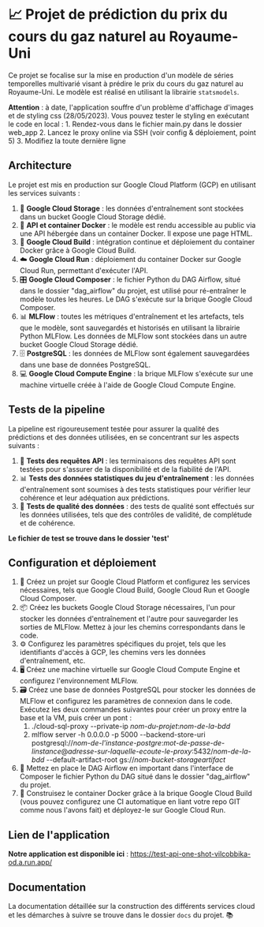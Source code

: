 # 📈 Projet de prédiction du prix du cours du gaz naturel au Royaume-Uni

Ce projet se focalise sur la mise en production d'un modèle de séries temporelles multivarié visant à prédire le prix du cours du gaz naturel au Royaume-Uni. Le modèle est réalisé en utilisant la librairie `statsmodels`.

**Attention** : à date, l'application souffre d'un problème d'affichage d'images et de styling css (28/05/2023).
Vous pouvez tester le styling en exécutant le code en local :
    1. Rendez-vous dans le fichier main.py dans le dossier web_app
    2. Lancez le proxy online via SSH (voir config & déploiement, point 5)
    3. Modifiez la toute dernière ligne
## Architecture

Le projet est mis en production sur Google Cloud Platform (GCP) en utilisant les services suivants :

1. 📂 **Google Cloud Storage** : les données d'entraînement sont stockées dans un bucket Google Cloud Storage dédié.
2. 🐳 **API et container Docker** : le modèle est rendu accessible au public via une API hébergée dans un container Docker. Il expose une page HTML.
3. 🔨 **Google Cloud Build** : intégration continue et déploiement du container Docker grâce à Google Cloud Build.
4. ☁️ **Google Cloud Run** : déploiement du container Docker sur Google Cloud Run, permettant d'exécuter l'API.
5. 🎛️ **Google Cloud Composer** : le fichier Python du DAG Airflow, situé dans le dossier "dag_airflow" du projet, est utilisé pour ré-entraîner le modèle toutes les heures. Le DAG s'exécute sur la brique Google Cloud Composer.
6. 📊 **MLFlow** : toutes les métriques d'entraînement et les artefacts, tels que le modèle, sont sauvegardés et historisés en utilisant la librairie Python MLFlow. Les données de MLFlow sont stockées dans un autre bucket Google Cloud Storage dédié.
7. 🗄️ **PostgreSQL** : les données de MLFlow sont également sauvegardées dans une base de données PostgreSQL.
8. 💻 **Google Cloud Compute Engine** : la brique MLFlow s'exécute sur une machine virtuelle créée à l'aide de Google Cloud Compute Engine.

## Tests de la pipeline

La pipeline est rigoureusement testée pour assurer la qualité des prédictions et des données utilisées, en se concentrant sur les aspects suivants :

1. 📝 **Tests des requêtes API** : les terminaisons des requêtes API sont testées pour s'assurer de la disponibilité et de la fiabilité de l'API.
2. 📊 **Tests des données statistiques du jeu d'entraînement** : les données d'entraînement sont soumises à des tests statistiques pour vérifier leur cohérence et leur adéquation aux prédictions.
3. 🧪 **Tests de qualité des données** : des tests de qualité sont effectués sur les données utilisées, tels que des contrôles de validité, de complétude et de cohérence.
   
**Le fichier de test se trouve dans le dossier 'test'**

## Configuration et déploiement

1. 🚀 Créez un projet sur Google Cloud Platform et configurez les services nécessaires, tels que Google Cloud Build, Google Cloud Run et Google Cloud Composer.
2. 📦 Créez les buckets Google Cloud Storage nécessaires, l'un pour stocker les données d'entraînement et l'autre pour sauvegarder les sorties de MLFlow. Mettez à jour les chemins correspondants dans le code.
3. ⚙️ Configurez les paramètres spécifiques du projet, tels que les identifiants d'accès à GCP, les chemins vers les données d'entraînement, etc.
4. 🖥️ Créez une machine virtuelle sur Google Cloud Compute Engine et configurez l'environnement MLFlow.
5. 🗃️ Créez une base de données PostgreSQL pour stocker les données de MLFlow et configurez les paramètres de connexion dans le code. Exécutez les deux commandes suivantes pour créer un proxy entre la base et la VM, puis créer un pont :
   1. ./cloud-sql-proxy --private-ip *nom-du-projet*:*nom-de-la-bdd*
   2. mlflow server -h 0.0.0.0 -p 5000 --backend-store-uri postgresql://*nom-de-l'instance-postgre*:*mot-de-passe-de-linstance*@*adresse-sur-laquelle-ecoute-le-proxy*:5432/*nom-de-la-bdd* --default-artifact-root gs://*nom-bucket-storageartifact*
6. 🔄 Mettez en place le DAG Airflow en important dans l'interface de Composer le fichier Python du DAG situé dans le dossier "dag_airflow" du projet.
7. 🚢 Construisez le container Docker grâce à la brique Google Cloud Build (vous pouvez configurez une CI automatique en liant votre repo GIT comme nous l'avons fait) et déployez-le sur Google Cloud Run.

## Lien de l'application

**Notre application est disponible ici** : https://test-api-one-shot-vilcobbika-od.a.run.app/
## Documentation

La documentation détaillée sur la construction des différents services cloud et les démarches à suivre se trouve dans le dossier `docs` du projet. 📚
